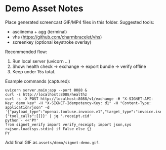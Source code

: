 # Demo Asset Notes

Place generated screencast GIF/MP4 files in this folder.
Suggested tools:
- asciinema + agg (terminal)
- vhs (https://github.com/charmbracelet/vhs)
- screenkey (optional keystroke overlay)

Recommended flow:
1. Run local server (uvicorn ...)
2. Show: health check -> exchange -> export bundle -> verify offline
3. Keep under 15s total.

Example commands (captured):
```
uvicorn server.main:app --port 8088 &
curl -s http://localhost:8088/healthz
curl -s -X POST http://localhost:8088/v1/exchange -H "X-SIGNET-API-Key: demo_key" -H "X-SIGNET-Idempotency-Key: d1" -H "Content-Type: application/json" -d '{"payload_type":"openai.tooluse.invoice.v1","target_type":"invoice.iso20022.v1","payload":{"tool_calls":[]}}' | jq '.receipt.cid'
python - <<'PY'
from signet_verify import verify_receipt; import json,sys
r=json.load(sys.stdin) if False else {}
PY
```

Add final GIF as `assets/demo/signet-demo.gif`.
